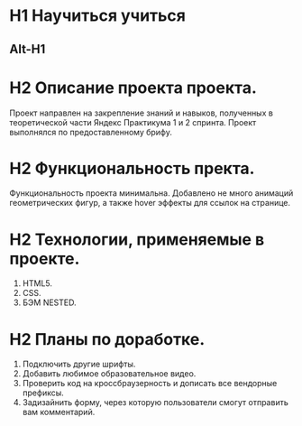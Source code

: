 # H1 Научиться учиться

## Alt-H1

# H2 Описание проекта проекта.

Проект направлен на закрепление знаний и навыков, полученных в теоретической части Яндекс Практикума 1 и 2 спринта. Проект выполнялся по предоставленному брифу.

# H2 Функциональность пректа.

Функциональность проекта минимальна. Добавлено не много анимаций геометрических фигур, а также hover эффекты для ссылок на странице.

# H2 Технологии, применяемые в проекте.

1. HTML5.
2. CSS.
3. БЭМ NESTED.

# H2 Планы по доработке.

1. Подключить другие шрифты.
2. Добавить любимое образовательное видео.
3. Проверить код на кроссбраузерность и дописать все вендорные префиксы.
4. Задизайнить форму, через которую пользователи смогут отправить вам комментарий.
